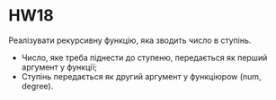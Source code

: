 # HW18

Реалізувати рекурсивну функцію, яка зводить число в ступінь.

<ul>
<li>
   Число, яке треба піднести до ступеню, передається як перший аргумент у функції;
</li>
<li>
  Ступінь передається як другий аргумент у функціюpow (num, degree). 
</li>
 
</ul>
